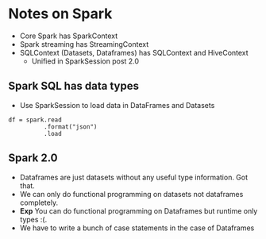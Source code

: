 # Notes on Spark

- Core Spark has SparkContext
- Spark streaming has StreamingContext
- SQLContext (Datasets, Dataframes) has SQLContext and HiveContext
    - Unified in SparkSession post 2.0

## Spark SQL has data types

- Use SparkSession to load data in DataFrames and Datasets
```
df = spark.read
          .format("json")
          .load

```

## Spark 2.0
- Dataframes are just datasets without any useful type information. Got that.
- We can only do functional programming on datasets not dataframes completely.
- **Exp** You can do functional programming on Dataframes but runtime only types :(. 
- We have to write a bunch of case statements in the case of Dataframes

